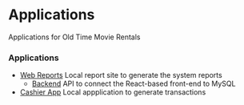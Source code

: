 # Applications

Applications for Old Time Movie Rentals

### Applications
- [Web Reports](web_catalog/) Local report site to generate the system reports
  - [Backend](backend-api/) API to connect the React-based front-end to MySQL
- [Cashier App](cashier_app/) Local appplication to generate transactions
